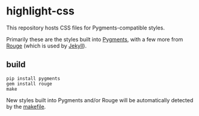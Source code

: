 # highlight-css

This repository hosts CSS files for Pygments-compatible styles.

Primarily these are the styles built into [Pygments](http://pygments.org), with a few more from [Rouge](https://github.com/rouge-ruby/rouge) (which is used by [Jekyll](https://github.com/jekyll/jekyll)).

build
-----

```
pip install pygments
gem install rouge
make
```

New styles built into Pygments and/or Rouge will be automatically detected by the [makefile](https://github.com/numist/highlight-css/blob/main/makefile).
